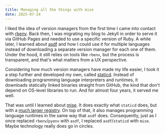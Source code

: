 ```yaml
---
title: Managing all the things with mise
date: 2025-07-24
---
```


I liked the idea of version managers from the first time I came into contact with [rbenv][rbenv]. Back then, I was migrating my blog to Jekyll in order to serve it via GitHub Pages and needed to use a specific version of Ruby. A while later, I learned about [asdf][asdf] and how I could use it for multiple languages instead of downloading a separate version manager for each one of them. Under the hood, it still relies on tools like `rbenv`, but the process is transparent, and that's what matters from a UX perspective.

Considering how much version managers have made my life easier, I took it a step further and developed my own, called [staticd][staticd]. Instead of downloading programming language interpreters and runtimes, it downloads statically linked binaries straight from GitHub, the kind that don't depend on OS-level libraries to run. And for almost four years, it served me well.

That was until I learned about [mise][mise]. It does exactly what `staticd` does, but with a [much larger registry][mise-registry]. On top of that, it also manages programming language runtimes in the same way that `asdf` does. Consequently, just as I once replaced `rbenv`/`pyenv` with `asdf`, I replaced `asdf`/`staticd` with `mise`. Maybe technology really does go in circles.

[asdf]: https://github.com/asdf-vm/asdf
[mise-registry]: https://mise.jdx.dev/registry.html#tools
[mise]: https://github.com/jdx/mise
[rbenv]: https://github.com/rbenv/rbenv
[staticd]: https://github.com/myhro/staticd
